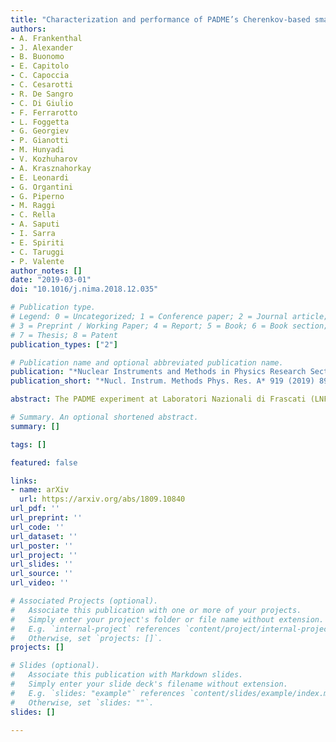 ```yaml
---
title: "Characterization and performance of PADME’s Cherenkov-based small-angle calorimeter"
authors:
- A. Frankenthal
- J. Alexander
- B. Buonomo
- E. Capitolo
- C. Capoccia
- C. Cesarotti
- R. De Sangro
- C. Di Giulio
- F. Ferrarotto
- L. Foggetta
- G. Georgiev
- P. Gianotti
- M. Hunyadi
- V. Kozhuharov
- A. Krasznahorkay
- E. Leonardi
- G. Organtini
- G. Piperno
- M. Raggi
- C. Rella
- A. Saputi
- I. Sarra
- E. Spiriti
- C. Taruggi
- P. Valente
author_notes: []
date: "2019-03-01"
doi: "10.1016/j.nima.2018.12.035"

# Publication type.
# Legend: 0 = Uncategorized; 1 = Conference paper; 2 = Journal article;
# 3 = Preprint / Working Paper; 4 = Report; 5 = Book; 6 = Book section;
# 7 = Thesis; 8 = Patent
publication_types: ["2"]

# Publication name and optional abbreviated publication name.
publication: "*Nuclear Instruments and Methods in Physics Research Section A: Accelerators, Spectrometers, Detectors and Associated Equipment*, Volume 919 (2019), Pages 89-97"
publication_short: "*Nucl. Instrum. Methods Phys. Res. A* 919 (2019) 89-97"

abstract: The PADME experiment at Laboratori Nazionali di Frascati (LNF), Italy, will search for invisible decays of the hypothetical dark photon via the process $e^+ e^- \\rightarrow \\gamma A'$, where the $A'$ escapes detection. The dark photon mass range sensitivity will be 1 to 24 MeV at first. We report here on performance measurements and simulation studies of a prototype of the Small-Angle Calorimeter, a component of PADME’s detector dedicated to rejecting 2-$\\gamma$ and 3-$\\gamma$ backgrounds. The crucial requirement is a timing resolution of less than 200 ps, which is satisfied by the choice of $PbF_2$ crystals and the newly released Hamamatsu R13478UV photomultiplier tubes (PMTs). We find a timing resolution of 81 ps with double-peak separation resolution of 1.8 ns and a single-crystal energy resolution of 10% at 550 MeV with light yield of 2.05 photo-electrons per MeV, using 100 to 400 MeV electrons at the Beam Test Facility of LNF. We also propose the investigation of a two-PMT solution coupled to a single $PbF_2$ crystal for higher-energy applications, which has potentially attractive features.

# Summary. An optional shortened abstract.
summary: []

tags: []

featured: false

links:
- name: arXiv
  url: https://arxiv.org/abs/1809.10840
url_pdf: ''
url_preprint: ''
url_code: ''
url_dataset: ''
url_poster: ''
url_project: ''
url_slides: ''
url_source: ''
url_video: ''

# Associated Projects (optional).
#   Associate this publication with one or more of your projects.
#   Simply enter your project's folder or file name without extension.
#   E.g. `internal-project` references `content/project/internal-project/index.md`.
#   Otherwise, set `projects: []`.
projects: []

# Slides (optional).
#   Associate this publication with Markdown slides.
#   Simply enter your slide deck's filename without extension.
#   E.g. `slides: "example"` references `content/slides/example/index.md`.
#   Otherwise, set `slides: ""`.
slides: []

---
```

